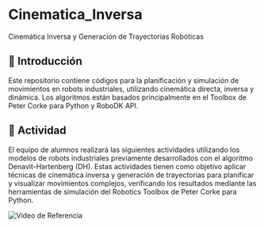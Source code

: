 # Cinematica_Inversa
Cinemática Inversa y Generación de Trayectorias Robóticas

## 📌 Introducción
Este repositorio contiene códigos para la planificación y simulación de movimientos en robots industriales, utilizando cinemática directa, inversa y dinámica. Los algoritmos están basados principalmente en el Toolbox de Peter Corke para Python y RoboDK API. 

## 🎯 Actividad
El equipo de alumnos realizará las siguientes actividades utilizando los modelos de robots industriales previamente desarrollados con el algoritmo Denavit-Hartenberg (DH). Estas actividades tienen como objetivo aplicar técnicas de cinemática inversa y generación de trayectorias para planificar y visualizar movimientos complejos, verificando los resultados mediante las herramientas de simulación del Robotics Toolbox de Peter Corke para Python.


![Video de Referencia](https://github.com/petercorke/robotics-toolbox-python/raw/master/docs/figs/panda1.gif)
